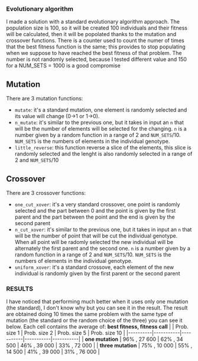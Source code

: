 ### Evolutionary algorithm
I made a solution with a standard evolutionary algorithm approach.
The population size is 100, so it will be created 100 individuals and their fitness will be calculated, then it will be popolated thanks to the mutation and crossover functions.
There is a counter used to count the numer of times that the best fitness function is the same; this provides to stop populating when we suppose to have reached the best fitness of that problem. The number is not randomly selected, because I tested different value and 150 for a NUM_SETS = 1000 is a good compromise

## Mutation
There are 3 mutation functions:
- `mutate`: it's a standard mutation, one element is randomly selected and its value will change (0->1 or 1->0).
- `n_mutate`: it's similar to the previous one, but it takes in input an `n` that will be the number of elements will be selected for the changing. `n` is a number given by a random function in a range of 2 and `NUM_SETS`/10. `NUM_SETS` is the numbers of elements in the individual genotype.
- `little_reverse`: this function reverse a slice of the elements, this slice is randomly selected and the lenght is also randomly selected in a range of 2 and `NUM_SETS`/10

## Crossover
There are 3 crossover functions:
- `one_cut_xover`: it's a very standard crossover, one point is randomly selected and the part between 0 and the point is given by the first parent and the part between the point and the end is given by the second parent
- `n_cut_xover`: it's similar to the previous one, but it takes in input an `n` that will be the number of point that will be cut the individual genotype. When all point will be radomly selected the new individual will be alternately the first parent and the second one. `n` is a number given by a random function in a range of 2 and `NUM_SETS`/10. `NUM_SETS` is the numbers of elements in the individual genotype.
- `uniform_xover`: it's a standard crossove, each element of the new individual is randomly given by the first parent or the second parent

### RESULTS
I have noticed that performing much better when it uses only one mutation (the standard), I don't know why but you can see it in the result.
The result are obtained doing 10 times the same problem with the same type of mutation (the standard or the random choice of the three) you can see it below.
Each cell contains the average of: **best fitness, fitness call**
|   | Prob. size 1 | Prob. size 2 | Prob. size 5 | Prob. size 10 |
|----------|-----------|-----------|-----------|-----------|
| **one mutation**   | 96% , 27 600 | 62% , 34 500 | 46% , 39 000 | 33% , 72 000 |
| **three mutation**   | 75% , 10 000 | 55% , 14 500 | 41% , 39 000 | 31% , 76 000 |